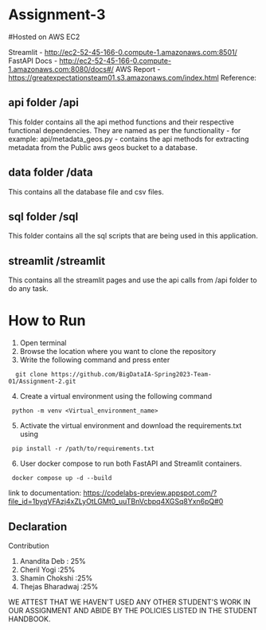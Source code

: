 # Assignment-3
#Hosted on AWS EC2

Streamlit - http://ec2-52-45-166-0.compute-1.amazonaws.com:8501/
FastAPI Docs - http://ec2-52-45-166-0.compute-1.amazonaws.com:8080/docs#/
AWS Report - https://greatexpectationsteam01.s3.amazonaws.com/index.html
Reference:

## api folder /api
This folder contains all the api method functions and their respective functional dependencies. They are named as per the functionality - for example: api/metadata_geos.py - contains the api methods for extracting metadata from the Public aws geos bucket to a database.

## data folder /data
This contains all the database file and csv files.

## sql folder /sql
This folder contains all the sql scripts that are being used in this application.

## streamlit /streamlit
This contains all the streamlit pages and use the api calls from /api folder to do any task.

# How to Run
1. Open terminal
2. Browse the location where you want to clone the repository
3. Write the following command and press enter 
````
  git clone https://github.com/BigDataIA-Spring2023-Team-01/Assignment-2.git
 ````
 4. Create a virtual environment using the following command
 ````
  python -m venv <Virtual_environment_name>
 ````
 5. Activate the virtual environment and download the requirements.txt using
 ````
  pip install -r /path/to/requirements.txt
 ````
6. User docker compose to run both FastAPI and Streamlit containers.
 ````
  docker compose up -d --build
 ````
 link to documentation: https://codelabs-preview.appspot.com/?file_id=1byqVFAzj4xZLyOtLGMt0_uuTBnVcbpq4XGSq8Yxn6pQ#0
 ## Declaration 
 Contribution 
 
 1. Anandita Deb : 25%
 2. Cheril Yogi :25%
 3. Shamin Chokshi :25%
 4. Thejas Bharadwaj :25%
 
 WE ATTEST THAT WE HAVEN'T USED ANY OTHER STUDENT'S WORK IN OUR ASSIGNMENT AND ABIDE BY THE POLICIES LISTED IN THE STUDENT HANDBOOK.
